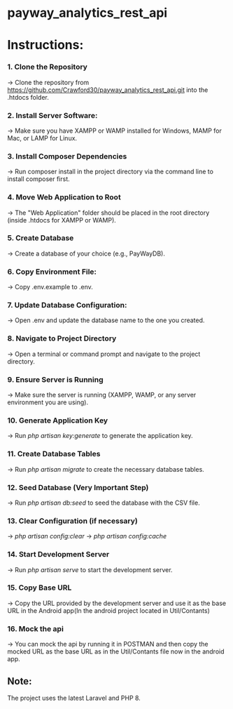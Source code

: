 
# payway_analytics_rest_api


# Instructions:

### 1. Clone the Repository
-> Clone the repository from https://github.com/Crawford30/payway_analytics_rest_api.git into the .htdocs folder.

### 2. Install Server Software:
-> Make sure you have XAMPP or WAMP installed for Windows, MAMP for Mac, or LAMP for Linux.

### 3. Install Composer Dependencies
-> Run composer install in the project directory via the command line to install composer first.

### 4. Move Web Application to Root
-> The "Web Application" folder should be placed in the root directory (inside .htdocs for XAMPP or WAMP).

### 5. Create Database
-> Create a database of your choice (e.g., PayWayDB).

### 6. Copy Environment File:
-> Copy .env.example to .env.

### 7. Update Database Configuration:
-> Open .env and update the database name to the one you created.

### 8. Navigate to Project Directory
-> Open a terminal or command prompt and navigate to the project directory.

### 9. Ensure Server is Running
-> Make sure the server is running (XAMPP, WAMP, or any server environment you are using).

### 10. Generate Application Key
-> Run _php artisan key:generate_ to generate the application key.

### 11. Create Database Tables
-> Run _php artisan migrate_ to create the necessary database tables.

### 12. Seed Database (Very Important Step)
-> Run _php artisan db:seed_ to seed the database with the CSV file.

### 13. Clear Configuration (if necessary)
-> _php artisan config:clear_
-> _php artisan config:cache_

### 14. Start Development Server
-> Run _php artisan serve_ to start the development server.

### 15. Copy Base URL
-> Copy the URL provided by the development server and use it as the base URL in the Android app(In the android project located in Util/Contants)

### 16. Mock the api
-> You can mock the api by running it in POSTMAN and then copy the mocked URL as the base URL as in the Util/Contants file now in the android app.


## Note:
The project uses the latest Laravel and PHP 8.


